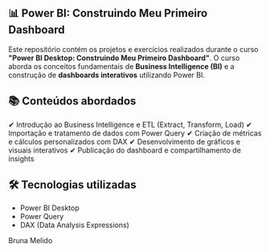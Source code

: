 ## 📊 Power BI: Construindo Meu Primeiro Dashboard

Este repositório contém os projetos e exercícios realizados durante o curso **"Power BI Desktop: Construindo Meu Primeiro Dashboard"**. O curso aborda os conceitos fundamentais de **Business Intelligence (BI)** e a construção de **dashboards interativos** utilizando Power BI.

## 📚 Conteúdos abordados
✔ Introdução ao Business Intelligence e ETL (Extract, Transform, Load)
✔ Importação e tratamento de dados com Power Query
✔ Criação de métricas e cálculos personalizados com DAX
✔ Desenvolvimento de gráficos e visuais interativos
✔ Publicação do dashboard e compartilhamento de insights

## 🛠️ Tecnologias utilizadas
- Power BI Desktop
- Power Query
- DAX (Data Analysis Expressions)

Bruna Melido
